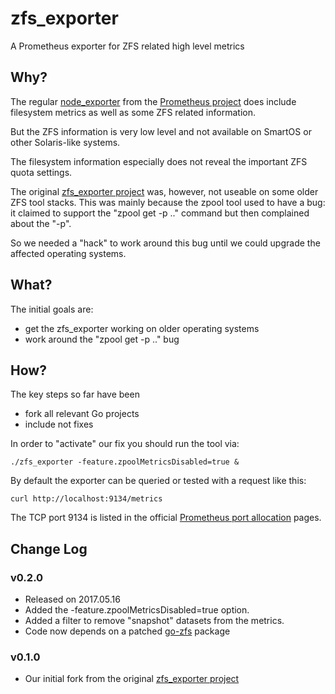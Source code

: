 # zfs_exporter

A Prometheus exporter for ZFS related high level metrics

## Why?

The regular [node_exporter](https://github.com/prometheus/node_exporter) from the [Prometheus project](https://prometheus.io) does include filesystem metrics as well as some ZFS related information.

But the ZFS information is very low level and not available on SmartOS or other Solaris-like systems.

The filesystem information especially does not reveal the important ZFS quota settings.

The original [zfs_exporter project](https://github.com/eliothedeman/zfs_exporter) was, however, not useable on some older ZFS tool stacks. This was mainly because the zpool tool used to have a bug: it claimed to support the "zpool get -p .." command but then complained about the "-p".

So we needed a "hack" to work around this bug until we could upgrade the affected operating systems.

## What?

The initial goals are:

- get the zfs_exporter working on older operating systems
- work around the "zpool get -p .." bug

## How?

The key steps so far have been

- fork all relevant Go projects
- include not fixes

In order to "activate" our fix you should run the tool via:

    ./zfs_exporter -feature.zpoolMetricsDisabled=true &
     
By default the exporter can be queried or tested with a request like this:

    curl http://localhost:9134/metrics
   
The TCP port 9134 is listed in the official [Prometheus port allocation](https://github.com/prometheus/prometheus/wiki/Default-port-allocations) pages.
     
     
## Change Log

### v0.2.0

- Released on 2017.05.16
- Added the -feature.zpoolMetricsDisabled=true option.
- Added a filter to remove "snapshot" datasets from the metrics.
- Code now depends on a patched [go-zfs](https://github.com/tomi-engel/go-zfs) package 

### v0.1.0

- Our initial fork from the original [zfs_exporter project](https://github.com/eliothedeman/zfs_exporter)



